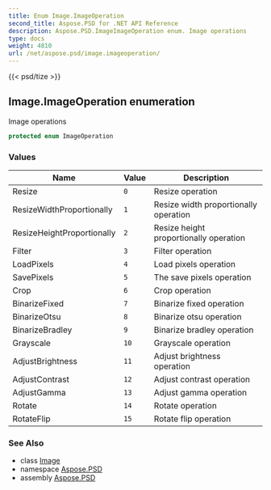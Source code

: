 ```yaml
---
title: Enum Image.ImageOperation
second_title: Aspose.PSD for .NET API Reference
description: Aspose.PSD.ImageImageOperation enum. Image operations
type: docs
weight: 4810
url: /net/aspose.psd/image.imageoperation/
---
```

{{< psd/tize >}}
## Image.ImageOperation enumeration

Image operations

```csharp
protected enum ImageOperation
```

### Values

| Name | Value | Description |
| --- | --- | --- |
| Resize | `0` | Resize operation |
| ResizeWidthProportionally | `1` | Resize width proportionally operation |
| ResizeHeightProportionally | `2` | Resize height proportionally operation |
| Filter | `3` | Filter operation |
| LoadPixels | `4` | Load pixels operation |
| SavePixels | `5` | The save pixels operation |
| Crop | `6` | Crop operation |
| BinarizeFixed | `7` | Binarize fixed operation |
| BinarizeOtsu | `8` | Binarize otsu operation |
| BinarizeBradley | `9` | Binarize bradley operation |
| Grayscale | `10` | Grayscale operation |
| AdjustBrightness | `11` | Adjust brightness operation |
| AdjustContrast | `12` | Adjust contrast operation |
| AdjustGamma | `13` | Adjust gamma operation |
| Rotate | `14` | Rotate operation |
| RotateFlip | `15` | Rotate flip operation |

### See Also

* class [Image](../image/)
* namespace [Aspose.PSD](../../aspose.psd/)
* assembly [Aspose.PSD](../../)


